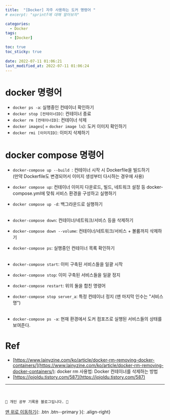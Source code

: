 ```yaml
---
title:  "[Docker] 자주 사용하는 도커 명령어 "
# excerpt: "sprintf에 대해 알아보자"

categories:
  - Docker
tags:
  - [Docker]

toc: true
toc_sticky: true
 
date: 2022-07-11 01:06:21
last_modified_at: 2022-07-11 01:06:24
---
```

# docker 명령어
- `docker ps -a`: 실행중인 컨테이너 확인하기
- `docker stop [컨테이너ID]`: 컨테이너 종료
- `docker rm [컨테이너ID]`: 컨테이너 삭제
- `docker images`( = `docker image ls`): 도커 이미지 확인하기
- `docker rmi [이미지ID]`: 이미지 삭제하기


# docker compose 명령어
- `docker-compose up --build `: 컨테이너 시작 시 Dockerfile을 빌드하기<br>
(만약 Dockerfile도 변경되어서 이미지 생성부터 다시하는 경우에 사용)
- `docker compose up`: 컨테이너 이미지 다운로드, 빌드, 네트워크 설정 등 docker-compose.yml에 맞춰 서비스 환경을 구성하고 실행하기
- `docker compose up -d`: 백그라운드로 실행하기<br><br>

- `docker-compose down`: 컨테이너/네트워크/서비스 등을 삭제하기
- `docker-compose down --volume`: 컨테이너/네트워크/서비스 + 볼륨까지 삭제하기
- `docker-compose ps`: 실행중인 컨테이너 목록 확인하기<br><br>

- `docker-compose start`: 이미 구축된 서비스들을 일괄 시작
- `docker-compose stop`: 이미 구축된 서비스들을 일괄 정지
- `docker-compose restart`: 위의 둘을 합친 명령어
- `docker-compose stop server_a`: 특정 컨테이너 정지 (맨 마지막 인수는 "서비스명")<br><br>

- `docker-compose ps -a`: 현재 환경에서 도커 컴포즈로 실행된 서비스들의 상태를 보여준다.







# Ref
- [https://www.lainyzine.com/ko/article/docker-rm-removing-docker-containers/](https://www.lainyzine.com/ko/article/docker-rm-removing-docker-containers/): docker rm 사용법: Docker 컨테이너를 삭제하는 방법
- [https://jojoldu.tistory.com/587](https://jojoldu.tistory.com/587)







***
<br>


    💛 개인 공부 기록용 블로그입니다. 👻

[맨 위로 이동하기](#){: .btn .btn--primary }{: .align-right}